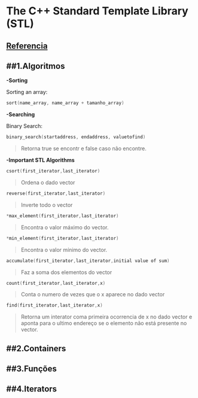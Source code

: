 # The C++ Standard Template Library (STL)

[Referencia](https://www.geeksforgeeks.org/the-c-standard-template-library-stl/)
---

##1.Algoritmos
---

<b>-Sorting </b>
 
Sorting an array: 
```c
sort(name_array, name_array + tamanho_array)
```

<b>-Searching </b>

Binary Search: 
```c
binary_search(startaddress, endaddress, valuetofind)
```
>Retorna true se encontr e false caso não encontre. 

<b>-Important STL Algorithms </b>

```c
csort(first_iterator,last_iterator)
```
>Ordena o dado vector <br>

```c
reverse(first_iterator,last_iterator)
```
> Inverte todo o vector<br>

```c
*max_element(first_iterator,last_iterator)
```
>Encontra o valor máximo do vector.<br>

```c
*min_element(first_iterator,last_iterator)
```
>Encontra o valor mínimo do vector.<br>

```c
accumulate(first_iterator,last_iterator,initial value of sum)
```
>Faz a soma dos elementos do vector<br>

```c
count(first_iterator,last_iterator,x)
```
>Conta o numero de vezes que o x aparece no dado vector<br>

```c
find(first_iterator,last_iterator,x)
```
>Retorna um interator coma primeira ocorrencia de x no dado vector e aponta para o ultimo endereço se o elemento não está presente no vector.<br>
            
##2.Containers
---

##3.Funções
---

##4.Iterators
---
